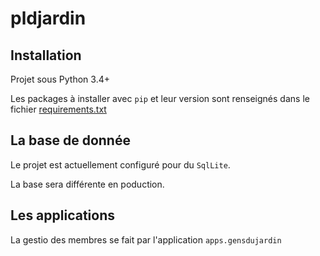 # pldjardin

## Installation

Projet sous Python 3.4+

Les packages à installer avec `pip` et leur version sont renseignés dans le fichier [requirements.txt](requirements.txt)

## La base de donnée

Le projet est actuellement configuré pour du `SqlLite`.

La base sera différente en poduction.

## Les applications
La gestio des membres se fait par l'application `apps.gensdujardin`